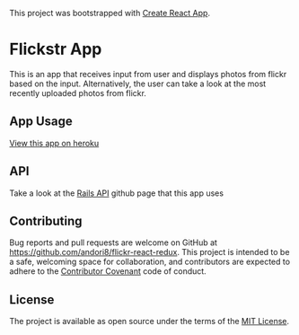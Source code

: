 This project was bootstrapped with [Create React App](https://github.com/facebook/create-react-app).

# Flickstr App
This is an app that receives input from user and displays photos from flickr based on the input.
Alternatively, the user can take a look at the most recently uploaded photos from flickr.

## App Usage
[View this app on heroku](https://flickstr-frontend.herokuapp.com/)

## API
Take a look at the [Rails API](https://github.com/andori8/flickr-rails-api) github page that this app uses

## Contributing

Bug reports and pull requests are welcome on GitHub at https://github.com/andori8/flickr-react-redux. This project is intended to be a safe, welcoming space for collaboration, and contributors are expected to adhere to the [Contributor Covenant](http://contributor-covenant.org) code of conduct.

## License

The project is available as open source under the terms of the [MIT License](https://github.com/hyoyou/recipe-rails-app/blob/master/LICENSE).

